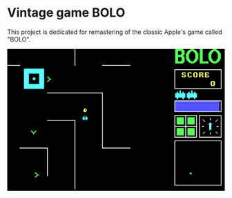 Vintage game BOLO
=================

This project is dedicated for remastering of the classic Apple's game called "BOLO".

![](https://github.com/begoon/bolo/blob/master/bolo-screenshot.png)
